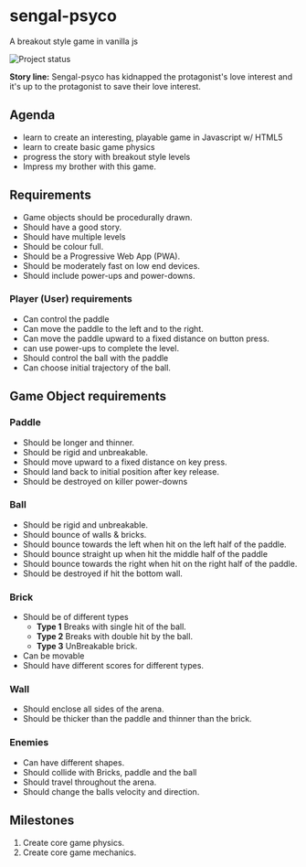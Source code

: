 # sengal-psyco
A breakout style game in vanilla js

![Project status](https://img.shields.io/badge/Project%20status-Elaboration%20phase-9cf.svg)

**Story line:** Sengal-psyco has kidnapped the protagonist's love interest and it's up to the protagonist to save their love interest.

## Agenda

* learn to create an interesting, playable game in Javascript w/ HTML5
* learn to create basic game physics
* progress the story with breakout style levels
* Impress my brother with this game.

## Requirements

* Game objects should be procedurally drawn.
* Should have a good story.
* Should have multiple levels
* Should be colour full.
* Should be a Progressive Web App (PWA).
* Should be moderately fast on low end devices.
* Should include power-ups and power-downs.

### Player (User) requirements

* Can control the paddle
* Can move the paddle to the left and to the right.
* Can move the paddle upward to a fixed distance on button press.
* can use power-ups to complete the level.
* Should control the ball with the paddle
* Can choose initial trajectory of the ball.

## Game Object requirements

### Paddle

* Should be longer and thinner.
* Should be rigid and unbreakable.
* Should move upward to a fixed distance on key press.
* Should land back to initial position after key release.
* Should be destroyed on killer power-downs

### Ball

* Should be rigid and unbreakable.
* Should bounce of walls & bricks.
* Should bounce towards the left when hit on the left half of the paddle.
* Should bounce straight up when hit the middle half of the paddle
* Should bounce towards the right when hit on the right half of the paddle.
* Should be destroyed if hit the bottom wall.

### Brick

* Should be of different types
  * **Type 1** Breaks with single hit of the ball.
  * **Type 2** Breaks with double hit by the ball.
  * **Type 3** UnBreakable brick.
* Can be movable
* Should have different scores for different types.

### Wall

* Should enclose all sides of the arena.
* Should be thicker than the paddle and thinner than the brick.

### Enemies

* Can have different shapes.
* Should collide with Bricks, paddle and the ball
* Should travel  throughout the arena.
* Should change the balls velocity and direction.

## Milestones

1. Create core game physics.
2. Create core game mechanics.